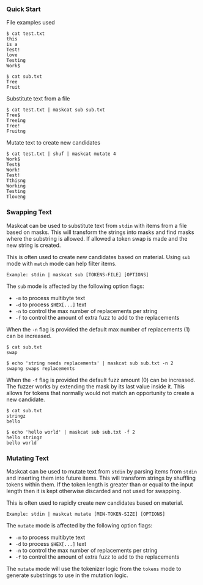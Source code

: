 ### Quick Start
File examples used
```
$ cat test.txt
this
is a
Test!
love
Testing
Work$

$ cat sub.txt
Tree
Fruit
```
Substitute text from a file
```
$ cat test.txt | maskcat sub sub.txt
Tree$
Treeing
Tree!
Fruitng
```
Mutate text to create new candidates
```
$ cat test.txt | shuf | maskcat mutate 4
Work$
Test$
Work!
Test!
Tthisng
Working
Testing
Tloveng
```

### Swapping Text
Maskcat can be used to substitute text from `stdin` with items from a file
based on masks. This will transform the strings into masks and find masks where
the substring is allowed. If allowed a token swap is made and the new string is
created. 

This is often used to create new candidates based on material. Using `sub` mode
with `match` mode can help filter items.

```
Example: stdin | maskcat sub [TOKENS-FILE] [OPTIONS]
```

The `sub` mode is affected by the following option flags:
- `-m` to process multibyte text
- `-d` to process `$HEX[...]` text
- `-n` to control the max number of replacements per string
- `-f` to control the amount of extra fuzz to add to the replacements

When the `-n` flag is provided the default max number of replacements (1) can
be increased.
```
$ cat sub.txt
swap

$ echo 'string needs replacements' | maskcat sub sub.txt -n 2
swapng swaps replacements
```

When the `-f` flag is provided the default fuzz amount (0) can be increased.
The fuzzer works by extending the mask by its last value inside it. This allows
for tokens that normally would not match an opportunity to create a new
candidate.
```
$ cat sub.txt
stringz
bello

$ echo 'hello world' | maskcat sub sub.txt -f 2
hello stringz
bello world
```

### Mutating Text
Maskcat can be used to mutate text from `stdin` by parsing items from `stdin`
and inserting them into future items. This will transform strings by shuffling
tokens within them. If the token length is greater than or equal to the input length then it is
kept otherwise discarded and not used for swapping.

This is often used to rapidly create new candidates based on material.

```
Example: stdin | maskcat mutate [MIN-TOKEN-SIZE] [OPTIONS]
```

The `mutate` mode is affected by the following option flags:
- `-m` to process multibyte text
- `-d` to process `$HEX[...]` text
- `-n` to control the max number of replacements per string
- `-f` to control the amount of extra fuzz to add to the replacements

The `mutate` mode will use the tokenizer logic from the `tokens` mode to
generate substrings to use in the mutation logic.
